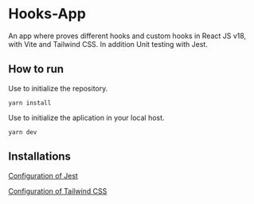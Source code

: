 # Hooks-App

An app where proves different hooks and custom hooks in React JS v18, with Vite and Tailwind CSS. In addition Unit testing with Jest.

## How to run

Use to initialize the repository.
~~~
yarn install 
~~~
Use to initialize the aplication in your local host.
~~~ 
yarn dev 
~~~

## Installations
[Configuration of Jest](https://gist.github.com/GOJAx64/38a7dbea046d5c88d72f75095a4fb879)


[Configuration of Tailwind CSS](https://gist.github.com/GOJAx64/b7440a9fd9a7f69fd943e1d14e1c6952)

